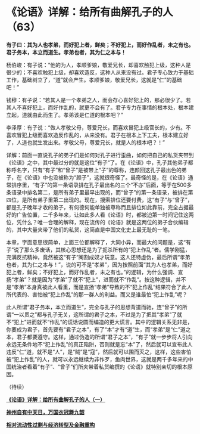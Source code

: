 《论语》详解：给所有曲解孔子的人（63）
====

			

**有子曰：其为人也孝弟，而好犯上者，鲜矣；不好犯上，而好作乱者，未之有也。君子务本，本立而道生。孝弟也者，其为仁之本与！**

杨伯峻：有子说：“他的为人，孝顺爹娘，敬爱兄长，却喜欢触犯上级，这种人是很少的；不喜欢触犯上级，却喜欢造反，这种人从来没有过。君子专心致力于基础工作，基础树立了，“道”就会产生。孝顺爹娘，敬爱兄长，这就是“仁”的基础吧！”

钱穆：有子说：“若其人是一个孝弟之人，而会存心喜好犯上的，那必很少了。若其人不喜好犯上，而好作乱的，就更不会有了。君子专力在事情的根本处，根本建立起，道就由此而生了。孝弟该是仁道的根本吧？”

李泽厚：有子说：“做人孝敬父母，尊爱兄长，而喜欢冒犯上级官长的，少有。不喜欢冒犯上级而喜欢造反作乱的，从来没有。君子在根本上下工夫，根本建立好了，人道也就生发出来。孝敬父母，尊爱兄长，就是人的根本吧？！”

详解：前面一直说孔子的弟子们是如何对孔子进行歪曲，如何把自己的私货夹带到《论语》之中，其中最过分的就是这位“有子“了。在《论语》中，孔子其他弟子都称呼名字，只有“有子”和“曾子”是被带上“子”的尊称，连颜回这孔子最出色的弟子，在《论语》中也没被称为“颜子”，这就很奇怪了。最奇怪的是，在《论语》通常排序里，“有子”的第一条语录排在孔子最出名的三个“不亦”后面，等于在500多条语录中排名第二，是所有弟子里最早出现的，而“曾子”的第一条语录，被排在第四位，是所有弟子里第二出现的。现在，搜索排位还要付费，这“有子”与“曾子”，都是孔子晚年才收的弟子，有何德何能单独被尊称而且排位如此靠前，完全占据最好的广告位置，二千多年来，让如此多人看《论语》时，都被迫第一时间记住这两位，凭什么？唯一合理的解释，现在流传的《论语》就是这两位的弟子合伙编辑的，其中大量夹带了他们的私货，这简直是中国文化史上最无耻的一笔。

本章，字面意思很简单，上面三位都解释了，大同小异，而最大的问题是，这“有子”说了那么多废话，其核心思想还是为了扼杀所有的“犯上作乱“者。儒学刚猛，充满反抗精神，竟然被这“有子”阉割成奴才玩意。这人还特虚伪，最后所谓“孝弟也者，其为仁之本与！”，说的可不是“孝弟”，因为按照前面“其为人也孝弟，而好犯上者，鲜矣；不好犯上，而好作乱者，未之有也。”的逻辑，为什么强调、宣扬“孝弟”？就是因为“孝弟”了就不“犯上”，进而就不“作乱”。按这种逻辑，并不是“孝弟”本身真被此人看重，而是宣扬“孝弟”导致的不“犯上作乱”结果符合了此人所代表的、害怕被“犯上作乱”的那一群人的利益。而又是谁最怕“犯上作乱”呢？

此人所谓“君子务本，本立而道生”，完全与孔子的思想背道而驰，连“曾子”的所谓“一以贯之”都与孔子无关，这所谓的君子之本，不过是为了把其“孝弟”了就不“犯上”进而就不“作乱”的谎话说圆而编造的更大谎言。其中的逻辑关系无非是，你要成为君子，首先要有“君子之本”，有了“本”才有“道”生，而“孝弟”是“仁”道之本，君子都要遵守。这样，通过伪造的所谓“君子之本”，“有子”就一步步将人引向永远无条件地不“犯上作乱”的真正陷阱，否则就是忘“本”了，然后就可以宣布此人违反“仁”道，就不是“人”，是“贼”是“寇”，然后就可以围而灭之，这样，这些害怕被“犯上作乱”的人，就可以永远继续为非作歹，鱼肉世界，这就是两千多年来的中国统治者看着“有子”、“曾子”们所夹带着私货编撰的《论语》就特别亲切的根本原因。

（待续）

[**《论语》详解：给所有曲解孔子的人（一）**](http://blog.sina.com.cn/u/486e105c010006n3)

[**神州自有中天日，万国衣冠舞九韶**](http://blog.sina.com.cn/u/486e105c0100099p)

[**相对流动性过剩与经济转型及金融重构**](http://blog.sina.com.cn/u/486e105c010009k1)
